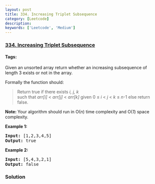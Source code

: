 ```yaml
---
layout: post
title: 334. Increasing Triplet Subsequence
category: [Leetcode]
description: 
keywords: ['Leetcode', 'Medium']
---
```

### [334. Increasing Triplet Subsequence](https://leetcode.com/problems/increasing-triplet-subsequence)

#### Tags: 

<div class="content__u3I1 question-content__JfgR"><div><p>Given an unsorted array return whether an increasing subsequence of length 3 exists or not in the array.</p>
<p>Formally the function should:</p>
<blockquote>Return true if there exists <i>i, j, k </i><br/>
such that <i>arr[i]</i> &lt; <i>arr[j]</i> &lt; <i>arr[k]</i> given 0 ≤ <i>i</i> &lt; <i>j</i> &lt; <i>k</i> ≤ <i>n</i>-1 else return false.</blockquote>
<p><strong>Note: </strong>Your algorithm should run in O(<i>n</i>) time complexity and O(<i>1</i>) space complexity.</p>
<div>
<p><strong>Example 1:</strong></p>
<pre><strong>Input: </strong><span id="example-input-1-1">[1,2,3,4,5]</span>
<strong>Output: </strong><span id="example-output-1">true</span>
</pre>
<div>
<p><strong>Example 2:</strong></p>
<pre><strong>Input: </strong><span id="example-input-2-1">[5,4,3,2,1]</span>
<strong>Output: </strong><span id="example-output-2">false</span>
</pre>
</div>
</div></div></div>

### Solution
